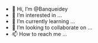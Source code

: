 - 👋 Hi, I’m @Banqueidey
- 👀 I’m interested in ...
- 🌱 I’m currently learning ...
- 💞️ I’m looking to collaborate on ...
- 📫 How to reach me ...

<!---
Banqueidey/Banqueidey is a ✨ special ✨ repository because its `README.md` (this file) appears on your GitHub profile.
You can click the Preview link to take a look at your changes.
--->
